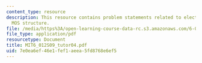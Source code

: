 ```yaml
---
content_type: resource
description: This resource contains problem statements related to electrostatics of
  MOS structure.
file: /media/https%3A/open-learning-course-data-rc.s3.amazonaws.com/6-012-microelectronic-devices-and-circuits-spring-2009/7e0ea6ef46e1fef1aeea5fd8768e6ef5_MIT6_012S09_tutor04.pdf
file_type: application/pdf
resourcetype: Document
title: MIT6_012S09_tutor04.pdf
uid: 7e0ea6ef-46e1-fef1-aeea-5fd8768e6ef5
---
```

